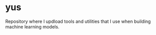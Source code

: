 # yus
Repository where I updload tools and utilities that I use when building machine learning models.
